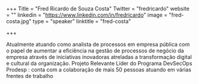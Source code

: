 +++
Title = "Fred Ricardo de Souza Costa"
Twitter = "fredricardo"
website = ""
linkedin = "https://www.linkedin.com/in/fredricardo"
image = "fred-costa.jpg"
type = "speaker"
linktitle = "fred-costa"

+++

Atualmente atuando como analista de processos em empresa pública com o papel de aumentar a eficiência na gestão de processos de negócio da empresa através de iniciativas inovadoras atreladas a transformação digital e cultural da organização. Projeto Relevante Líder do Programa DevSecOps Prodesp : conta com a colaboração de mais 50 pessoas atuando em várias frentes de trabalho
